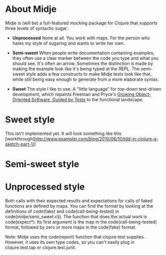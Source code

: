 About Midje
=======================

Midje is (will be) a full-featured mocking package for
Clojure that supports three levels of syntactic sugar:

* **Unprocessed** None at all. You work with maps. For the
  person who hates my style of sugaring and wants to write
  her own.

* **Semi-sweet** When people write documentation containing
  examples, they often use a clear marker between the code
  you type and what you should see. It's often an
  arrow. Sometimes the distinction is made by making the
  example look like it's being typed at the REPL. The
  semi-sweet style adds a few constructs to make Midje tests
  look like that, while still being easy enough to generate
  from a more elaborate syntax.

* **Sweet** The style I like to use. A "little language" for
  top-down test-driven development, which repaints Freeman
  and Pryce's [Growing Object-Oriented Software, Guided by
  Tests](http://www.growing-object-oriented-software.com/)
  to the functional landscape. 

# Sweet style #

This isn't implemented yet. It will look something like this
[workthrough]http://www.exampler.com/blog/2010/06/10/tdd-in-clojure-a-sketch-part-1/)

# Semi-sweet style #

<script
src="http://gist.github.com/457829.js?file=Midje%200.0.1%20examples.clj"></script>

# Unprocessed style #

Both calls with their expected results and expectations for
calls of faked functions are defined by maps. You can find
the format by looking at the definitions of code(fake) and
code(call-being-tested) in code(midje/semi_sweet.clj). The
function that does the actual work is code(expect*). Its
first argument is the map in the code(call-being-tested) format,
followed by zero or more maps in the code(fake) format.

Note: Midje uses the code(report) function that clojure.test
supplies. However, it uses its own type codes, so you can't
easily plug in clojure.test.tap or clojure.test.junit.

